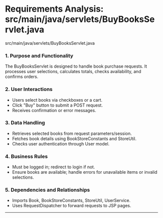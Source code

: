 # Requirements Analysis: src/main/java/servlets/BuyBooksServlet.java

src/main/java/servlets/BuyBooksServlet.java
### 1. Purpose and Functionality
The BuyBooksServlet is designed to handle book purchase requests. It processes user selections, calculates totals, checks availability, and confirms orders.

### 2. User Interactions
- Users select books via checkboxes or a cart.
- Click "Buy" button to submit a POST request.
- Receives confirmation or error messages.

### 3. Data Handling
- Retrieves selected books from request parameters/session.
- Fetches book details using BookStoreConstants and StoreUtil.
- Checks user authentication through User model.

### 4. Business Rules
- Must be logged in; redirect to login if not.
- Ensure books are available; handle errors for unavailable items or invalid selections.

### 5. Dependencies and Relationships
- Imports Book, BookStoreConstants, StoreUtil, UserService.
- Uses RequestDispatcher to forward requests to JSP pages.

---